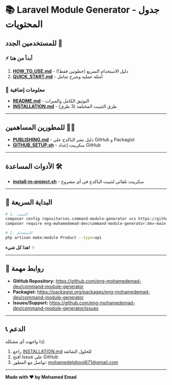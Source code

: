 # 📚 Laravel Module Generator - جدول المحتويات

## للمستخدمين الجدد 👥

### ⚡ أبدأ من هنا
1. **[HOW_TO_USE.md](HOW_TO_USE.md)** - دليل الاستخدام السريع (خطوتين فقط!)
2. **[QUICK_START.md](QUICK_START.md)** - أمثلة عملية وشرح شامل

### 📖 معلومات إضافية
- **[README.md](README.md)** - التوثيق الكامل والميزات
- **[INSTALLATION.md](INSTALLATION.md)** - طرق التثبيت المختلفة (3 طرق)

---

## للمطورين المساهمين 👨‍💻

- **[PUBLISHING.md](PUBLISHING.md)** - دليل نشر الباكدج على GitHub و Packagist
- **[GITHUB_SETUP.sh](GITHUB_SETUP.sh)** - سكريبت إعداد GitHub

---

## الأدوات المساعدة 🛠️

- **[install-in-project.sh](install-in-project.sh)** - سكريبت تلقائي لتثبيت الباكدج في أي مشروع

---

## 🚀 البداية السريعة

```bash
# 1. التثبيت
composer config repositories.command-module-generator vcs https://github.com/eng-mohamedemad-dev/command-module-generator.git
composer require eng-mohamedemad-dev/command-module-generator:dev-main

# 2. الاستخدام
php artisan make:module Product --type=api
```

**هذا كل شيء!** ✨

---

## 🔗 روابط مهمة

- **GitHub Repository:** https://github.com/eng-mohamedemad-dev/command-module-generator
- **Packagist:** https://packagist.org/packages/eng-mohamedemad-dev/command-module-generator
- **Issues/Support:** https://github.com/eng-mohamedemad-dev/command-module-generator/issues

---

## 📞 الدعم

إذا واجهت أي مشكلة:
1. راجع [INSTALLATION.md](INSTALLATION.md) للحلول الشائعة
2. افتح Issue على GitHub
3. تواصل مع المطور: mohamedelghool671@gmail.com

---

**Made with ❤️ by Mohamed Emad**
